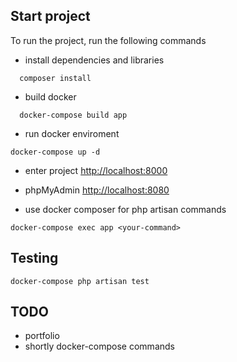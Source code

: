 
## Start project

To run the project, run the following commands

* install dependencies and libraries
```
  composer install
```

* build docker
```
  docker-compose build app
```

* run docker enviroment
```
docker-compose up -d
```

* enter project [http://localhost:8000](http://localhost:8000)


* phpMyAdmin [http://localhost:8080](http://localhost:8080)

* use docker composer for php artisan commands
```
docker-compose exec app <your-command>
```

## Testing
```
docker-compose php artisan test
```

## TODO
* portfolio
* shortly docker-compose commands
